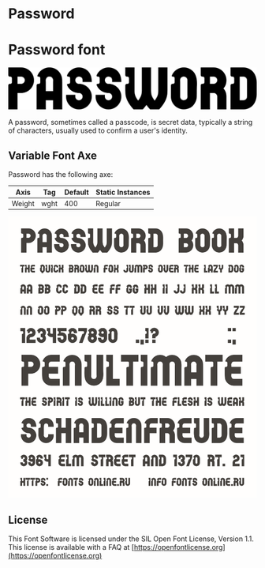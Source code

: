 # Password

# Password font

![Image](documentation/image1.png)

A password, sometimes called a passcode, is secret data, typically a string of characters, usually used to confirm a user's identity.

## Variable Font Axe
Password has the following axe:

Axis | Tag | Default | Static Instances
--- | --- | --- | ---
Weight | wght | 400 | Regular

![Image](documentation/image2.png)

## License

This Font Software is licensed under the SIL Open Font License, Version 1.1.
This license is available with a FAQ at [https://openfontlicense.org](https://openfontlicense.org)
